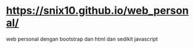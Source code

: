 #  https://snix10.github.io/web_personal/
web personal dengan bootstrap dan html dan sedikit javascript
